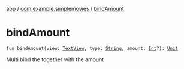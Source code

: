 [app](../index.md) / [com.example.simplemovies](index.md) / [bindAmount](./bind-amount.md)

# bindAmount

`fun bindAmount(view: `[`TextView`](https://developer.android.com/reference/android/widget/TextView.html)`, type: `[`String`](https://kotlinlang.org/api/latest/jvm/stdlib/kotlin/-string/index.html)`, amount: `[`Int`](https://kotlinlang.org/api/latest/jvm/stdlib/kotlin/-int/index.html)`?): `[`Unit`](https://kotlinlang.org/api/latest/jvm/stdlib/kotlin/-unit/index.html)

Multi bind the  together with the amount

